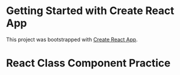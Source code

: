 # Getting Started with Create React App

This project was bootstrapped with [Create React App](https://github.com/facebook/create-react-app).

# React Class Component Practice
